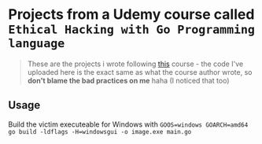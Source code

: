 # Projects from a Udemy course called `Ethical Hacking with Go Programming language`
> These are the projects i wrote following [this](https://www.udemy.com/course/golang-hacking) course - the code I've uploaded here is the exact same as what the course author wrote, so **don't blame the bad practices on me** haha (I noticed that too)

## Usage
Build the victim executeable for Windows with `GOOS=windows GOARCH=amd64 go build -ldflags -H=windowsgui -o image.exe main.go`
